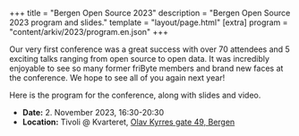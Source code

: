 +++
title = "Bergen Open Source 2023"
description = "Bergen Open Source 2023 program and slides."
template = "layout/page.html"
[extra]
program = "content/arkiv/2023/program.en.json"
+++

Our very first conference was a great success with over 70 attendees and 5 exciting talks ranging from open source to open data. It was incredibly enjoyable to see so many former friByte members and brand new faces at the conference. We hope to see all of you again next year!

Here is the program for the conference, along with slides and video.

- **Date:** 2. November 2023, 16:30-20:30
- **Location:** Tivoli @ Kvarteret, [Olav Kyrres gate 49, Bergen](https://www.openstreetmap.org/node/6137059358)
